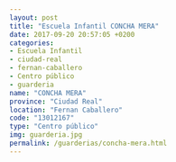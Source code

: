 ```yaml
---
layout: post
title: "Escuela Infantil CONCHA MERA"
date: 2017-09-20 20:57:05 +0200
categories:
- Escuela Infantil
- ciudad-real
- fernan-caballero
- Centro público
- guarderia
name: "CONCHA MERA"
province: "Ciudad Real"
location: "Fernan Caballero"
code: "13012167"
type: "Centro público"
img: guarderia.jpg
permalink: /guarderias/concha-mera.html
---
```

